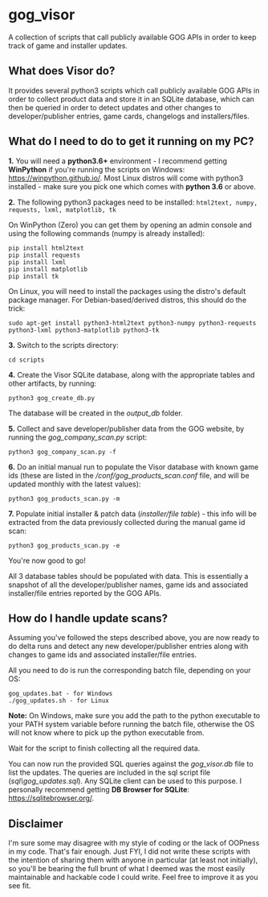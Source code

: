 # gog_visor
A collection of scripts that call publicly available GOG APIs in order to keep track of game and installer updates.

## What does Visor do?

It provides several python3 scripts which call publicly available GOG APIs in order to collect product data and store it in an SQLite database, which can then be queried in order to detect updates and other changes to developer/publisher entries, game cards, changelogs and installers/files.

## What do I need to do to get it running on my PC?

**1.** You will need a **python3.6+** environment - I recommend getting **WinPython** if you're running the scripts on Windows: https://winpython.github.io/. Most Linux distros will come with python3 installed - make sure you pick one which comes with **python 3.6** or above.

**2.** The following python3 packages need to be installed: `html2text, numpy, requests, lxml, matplotlib, tk`

On WinPython (Zero) you can get them by opening an admin console and using the following commands (numpy is already installed):
```
pip install html2text
pip install requests
pip install lxml
pip install matplotlib
pip install tk
```

On Linux, you will need to install the packages using the distro's default package manager. For Debian-based/derived distros, this should do the trick:
```
sudo apt-get install python3-html2text python3-numpy python3-requests python3-lxml python3-matplotlib python3-tk
```

**3.** Switch to the scripts directory:
```
cd scripts
```

**4.** Create the Visor SQLite database, along with the appropriate tables and other artifacts, by running:
```
python3 gog_create_db.py
```

The database will be created in the *output_db* folder.

**5.** Collect and save developer/publisher data from the GOG website, by running the *gog_company_scan.py* script:
```
python3 gog_company_scan.py -f
```

**6.** Do an initial manual run to populate the Visor database with known game ids (these are listed in the */conf/gog_products_scan.conf* file, and will be updated monthly with the latest values):
```
python3 gog_products_scan.py -m
```

**7.** Populate initial installer & patch data (*installer/file table*) - this info will be extracted from the data previously collected during the manual game id scan:
```
python3 gog_products_scan.py -e
```

You're now good to go! 

All 3 database tables should be populated with data. This is essentially a snapshot of all the developer/publisher names, game ids and associated installer/file entries reported by the GOG APIs.

## How do I handle update scans?

Assuming you've followed the steps described above, you are now ready to do delta runs and detect any new developer/publisher entries along with changes to game ids and associated installer/file entries.

All you need to do is run the corresponding batch file, depending on your OS:
```
gog_updates.bat - for Windows
./gog_updates.sh - for Linux
```

**Note:** On Windows, make sure you add the path to the python executable to your PATH system variable before running the batch file, otherwise the OS will not know where to pick up the python executable from.

Wait for the script to finish collecting all the required data.

You can now run the provided SQL queries against the *gog_visor.db* file to list the updates. The queries are included in the sql script file (*sql\gog_updates.sql*). Any SQLite client can be used to this purpose. I personally recommend getting **DB Browser for SQLite**: https://sqlitebrowser.org/.

## Disclaimer

I'm sure some may disagree with my style of coding or the lack of OOPness in my code. That's fair enough. Just FYI, I did not write these scripts with the intention of sharing them with anyone in particular (at least not initially), so you'll be bearing the full brunt of what I deemed was the most easily maintainable and hackable code I could write. Feel free to improve it as you see fit.
